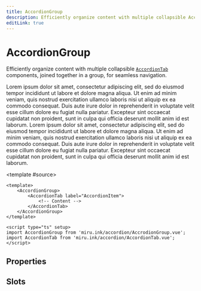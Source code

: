 ```yaml
---
title: AccordionGroup
description: Efficiently organize content with multiple collapsible AccordionTab components, joined together within a simple AccordionGroup.
editLink: true
---
```


# AccordionGroup <Badge text="v0.1.0" />

Efficiently organize content with multiple collapsible [`AccordionTab`](/references/components/accordion/accordion-tab) 
components, joined together in a group, for seamless navigation.

<MiruSource component="AccordionGroup" histoire="/story/src-components-accordion-accordiongroup-story-vue">
<AccordionGroup>
    <AccordionTab label="Accordion Tab #1">
        Lorem ipsum dolor sit amet, consectetur adipiscing elit, sed do eiusmod tempor incididunt ut labore et dolore magna aliqua. Ut enim ad minim veniam, quis nostrud exercitation ullamco laboris nisi ut aliquip ex ea commodo consequat. Duis aute irure dolor in reprehenderit in voluptate velit esse cillum dolore eu fugiat nulla pariatur. Excepteur sint occaecat cupidatat non proident, sunt in culpa qui officia deserunt mollit anim id est laborum.
    </AccordionTab>
    <AccordionTab label="Accordion Tab #2">
        Lorem ipsum dolor sit amet, consectetur adipiscing elit, sed do eiusmod tempor incididunt ut labore et dolore magna aliqua. Ut enim ad minim veniam, quis nostrud exercitation ullamco laboris nisi ut aliquip ex ea commodo consequat. Duis aute irure dolor in reprehenderit in voluptate velit esse cillum dolore eu fugiat nulla pariatur. Excepteur sint occaecat cupidatat non proident, sunt in culpa qui officia deserunt mollit anim id est laborum.
    </AccordionTab>
</AccordionGroup>

<template #source>

```vue
<template>
    <AccordionGroup>
        <AccordionTab label="AccordionItem">
            <!-- Content -->
        </AccordionTab>
    </AccordionGroup>
</template>

<script type="ts" setup>
import AccordionGroup from 'miru.ink/accordion/AccrodionGroup.vue';
import AccordionTab from 'miru.ink/accordion/AccordionTab.vue';
</script>
```

</template>
</MiruSource>

## Properties

<MiruTable :props="{
    id: {
        type: 'string',
        text: 'A custom accordion id, used for a11y purposes only, also passed to the single accordion tabs. Default value is an auto-generated UUID.'
    },
    multiple: {
        type: 'boolean',
        text: 'Whether to allow multiple accordion tabs to be open at the same time or not.'
    },
    condensed: {
        type: 'boolean',
        text: 'Whether to apply the condensed stylings or not.'
    },
    clean: {
        type: 'boolean',
        text: 'Whether to apply the clean stylings or not.'
    },
    pass: {
        type: 'object',
        text: 'Pass shared properties to the individual AccordionTab components.'
    }
}" />

## Slots

<MiruTable :props="{
    default: {
        text: 'Primary accordion content slot, must contain AccordionTab components only.'
    }
}" />

<script setup>
import AccordionGroup from '../../../../src/components/accordion/AccordionGroup.vue';
import AccordionTab from '../../../../src/components/accordion/AccordionTab.vue';
</script>
